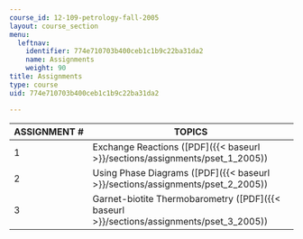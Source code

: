 ```yaml
---
course_id: 12-109-petrology-fall-2005
layout: course_section
menu:
  leftnav:
    identifier: 774e710703b400ceb1c1b9c22ba31da2
    name: Assignments
    weight: 90
title: Assignments
type: course
uid: 774e710703b400ceb1c1b9c22ba31da2

---
```


| ASSIGNMENT # | TOPICS |
| --- | --- |
| 1 | Exchange Reactions ([PDF]({{< baseurl >}}/sections/assignments/pset_1_2005)) |
| 2 | Using Phase Diagrams ([PDF]({{< baseurl >}}/sections/assignments/pset_2_2005)) |
| 3 | Garnet-biotite Thermobarometry ([PDF]({{< baseurl >}}/sections/assignments/pset_3_2005))